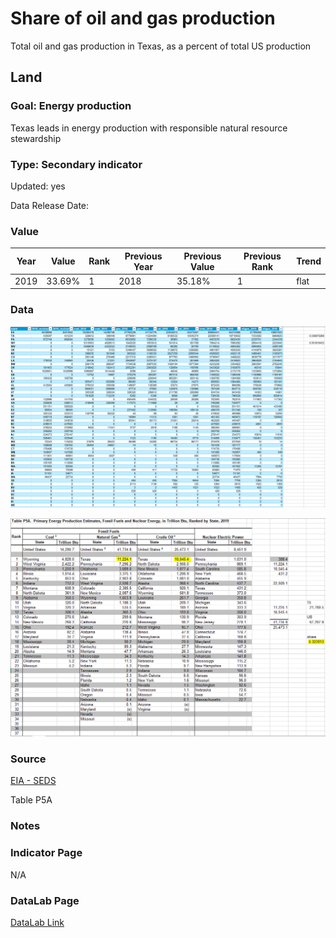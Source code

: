 # Share of oil and gas production

Total oil and gas production in Texas, as a percent of total US production

## Land

### Goal: Energy production

Texas leads in energy production with responsible natural resource stewardship

### Type: Secondary indicator

Updated: yes

Data Release Date: 


### Value

| Year      |  Value      | Rank        | Previous Year | Previous Value | Previous Rank | Trend | 
| ----------- | ----------- | ----------- | ----------- | ----------- | ----------- | -----------|
|   2019       | 33.69%     |  1         |      2018   |  35.18%      |      1    |    flat       | 

### Data

![percent_oilgas](./percent_oilgas.PNG)


![oilshare](./oilgas_share.PNG)

### Source

[EIA - SEDS](https://www.eia.gov/state/seds/seds-data-complete.php?sid=US#StatisticsIndicators)

Table P5A

### Notes


### Indicator Page

N/A

### DataLab Page

[DataLab Link](https://datalab.texas2036.org/zsqgffc/us-regional-energy-data-energy-consumption-prices-expenditures-and-production-estimates?accesskey=gjqmppd)